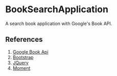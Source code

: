 BookSearchApplication
=====================

A search book application with Google's Book API. 

## References
1. [Google Book Api](https://developers.google.com/books/docs/v1/using)
2. [Bootstrap](http://getbootstrap.com/)
3. [JQuery](http://jquery.com/)
4. [Moment](http://http://momentjs.com/)
